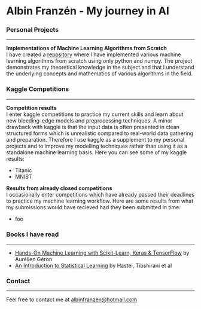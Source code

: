 # Albin Franzén - My journey in AI

### Personal Projects
------------------------------------------------------------------------------------------------------------------------------
**Implementations of Machine Learning Algorithms from Scratch**<br />
I have created a [repository](https://github.com/AlbinFranzen/ML-Algorithms-From-Scratch) where I have implemented various machine learning algorithms from scratch using only python and numpy. The project demonstrates my theoretical knowledge in the subject and that I understand the underlying concepts and mathematics of various algorithms in the field.



### Kaggle Competitions
------------------------------------------------------------------------------------------------------------------------------
**Competition results**<br />
I enter kaggle competitions to practice my current skills and learn about new bleeding-edge models and preprocessing techniques. A minor drawback with kaggle is that the input data is often presented in clean structured forms which is unrealistic compared to real-world data gathering and preparation. Therefore I use kaggle as a supplement to my personal projects and to improve my modelling techniques rather than using it as a standalone machine learning basis. Here you can see some of my kaggle results:

- Titanic
- MNIST

**Results from already closed competitions**<br />
I occasionally enter competitions which have already passed their deadlines to practice my machine learning workflow. Here are some results from what my submissions would have recieved had they been submitted in time:

- foo

### Books I have read
------------------------------------------------------------------------------------------------------------------------------

- [Hands-On Machine Learning with Scikit-Learn, Keras & TensorFlow](https://www.oreilly.com/library/view/hands-on-machine-learning/9781492032632/) by Aurélien Géron
- [An Introduction to Statistical Learning](https://www.springer.com/gp/book/9781461471370) by Hastei, Tibshirani et al

### Contact
------------------------------------------------------------------------------------------------------------------------------

Feel free to contact me at albinfranzen@hotmail.com

